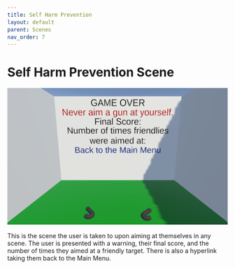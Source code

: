 ```yaml
---
title: Self Harm Prevention
layout: default
parent: Scenes
nav_order: 7
---
```


# Self Harm Prevention Scene

![](../SceneImages/SelfHarmPrevention.png)

This is the scene the user is taken to upon aiming at themselves in any scene. The user is presented with a warning, their final score, and the number of times they aimed at a friendly target. There is also a hyperlink taking them back to the Main Menu.